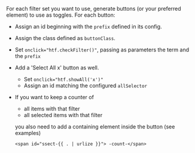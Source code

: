 For each filter set you want to use, generate buttons (or your preferred element) to use as toggles. For each button:

- Assign an id beginning with the `prefix` defined in its config. 

- Assign the class defined as `buttonClass`.

- Set `onclick="htf.checkFilter()"`, passing as parameters the term and the `prefix`

- Add a 'Select All x' button as well. 
  - Set `onclick="htf.showAll('x')"`
  - Assign an id matching the configured `allSelector`
  
- If you want to keep a counter of 
  - all items with that filter 
  - all selected items with that filter 
  
  you also need to add a containing element inside the button (see examples)
  
  ```go-html-template
  <span id="ssect-{{ . | urlize }}"> -count-</span>
  ```

